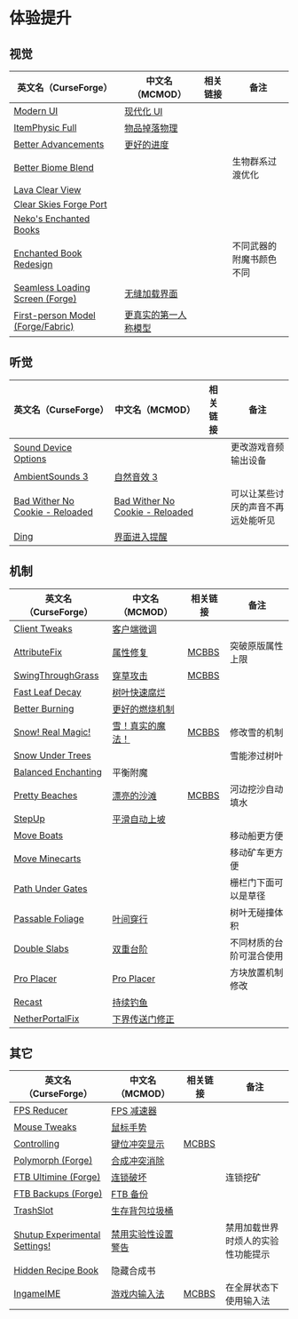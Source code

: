 # 体验提升

## 视觉

| 英文名（CurseForge）                                                                                          | 中文名（MCMOD）                                              | 相关链接 | 备注                     |
| ------------------------------------------------------------------------------------------------------------- | ------------------------------------------------------------ | -------- | ------------------------ |
| [Modern UI](https://www.curseforge.com/minecraft/mc-mods/modern-ui)                                           | [现代化 UI](https://www.mcmod.cn/class/2454.html)            |          |                          |
| [ItemPhysic Full](https://www.curseforge.com/minecraft/mc-mods/itemphysic)                                    | [物品掉落物理](https://www.mcmod.cn/class/932.html)          |          |                          |
| [Better Advancements](https://www.curseforge.com/minecraft/mc-mods/better-advancements)                       | [更好的进度](https://www.mcmod.cn/class/1530.html)           |          |                          |
| [Better Biome Blend](https://www.curseforge.com/minecraft/mc-mods/better-biome-blend)                         |                                                              |          | 生物群系过渡优化         |
| [Lava Clear View](https://www.curseforge.com/minecraft/mc-mods/lava-clear-view)                               |                                                              |          |                          |
| [Clear Skies Forge Port](https://www.curseforge.com/minecraft/mc-mods/clear-skies-forge-port)                 |                                                              |          |                          |
| [Neko's Enchanted Books](https://www.curseforge.com/minecraft/mc-mods/nekos-enchanted-books)                  |                                                              |          |                          |
| [Enchanted Book Redesign](https://www.curseforge.com/minecraft/mc-mods/enchanted-book-redesign)               |                                                              |          | 不同武器的附魔书颜色不同 |
| [Seamless Loading Screen (Forge)](https://www.curseforge.com/minecraft/mc-mods/seamless-loading-screen-forge) | [无缝加载界面](https://www.mcmod.cn/class/3912.html)         |          |                          |
| [First-person Model (Forge/Fabric)](https://www.curseforge.com/minecraft/mc-mods/first-person-model)          | [更真实的第一人称模型](https://www.mcmod.cn/class/4391.html) |          |                          |

## 听觉

| 英文名（CurseForge）                                                                                          | 中文名（MCMOD）                                                         | 相关链接 | 备注                               |
| ------------------------------------------------------------------------------------------------------------- | ----------------------------------------------------------------------- | -------- | ---------------------------------- |
| [Sound Device Options](https://www.curseforge.com/minecraft/mc-mods/more-sound-config)                        |                                                                         |          | 更改游戏音频输出设备               |
| [AmbientSounds 3](https://www.curseforge.com/minecraft/mc-mods/ambientsounds)                                 | [自然音效 3](https://www.mcmod.cn/class/2947.html)                      |          |                                    |
| [Bad Wither No Cookie - Reloaded](https://www.curseforge.com/minecraft/mc-mods/bad-wither-no-cookie-reloaded) | [Bad Wither No Cookie - Reloaded](https://www.mcmod.cn/class/1742.html) |          | 可以让某些讨厌的声音不再远处能听见 |
| [Ding](https://www.curseforge.com/minecraft/mc-mods/ding)                                                     | [界面进入提醒](https://www.mcmod.cn/class/428.html)                     |          |                                    |

## 机制

| 英文名（CurseForge）                                                                    | 中文名（MCMOD）                                          | 相关链接                                               | 备注                     |
| --------------------------------------------------------------------------------------- | -------------------------------------------------------- | ------------------------------------------------------ | ------------------------ |
| [Client Tweaks](https://www.curseforge.com/minecraft/mc-mods/client-tweaks)             | [客户端微调](https://www.mcmod.cn/class/2012.html)       |                                                        |                          |
| [AttributeFix](https://www.curseforge.com/minecraft/mc-mods/attributefix)               | [属性修复](https://www.mcmod.cn/class/2264.html)         | [MCBBS](https://www.mcbbs.net/thread-939188-1-1.html)  | 突破原版属性上限         |
| [SwingThroughGrass](https://www.curseforge.com/minecraft/mc-mods/swingthroughgrass)     | [穿草攻击](https://www.mcmod.cn/class/1465.html)         | [MCBBS](https://www.mcbbs.net/thread-691271-1-1.html)  |                          |
| [Fast Leaf Decay](https://www.curseforge.com/minecraft/mc-mods/fast-leaf-decay)         | [树叶快速腐烂](https://www.mcmod.cn/class/1173.html)     |                                                        |                          |
| [Better Burning](https://www.curseforge.com/minecraft/mc-mods/better-burning)           | [更好的燃烧机制](https://www.mcmod.cn/class/2780.html)   |                                                        |                          |
| [Snow! Real Magic!](https://www.curseforge.com/minecraft/mc-mods/snow-real-magic)       | [雪！真实的魔法！](https://www.mcmod.cn/class/2106.html) | [MCBBS](https://www.mcbbs.net/thread-871191-1-11.html) | 修改雪的机制             |
| [Snow Under Trees](https://www.curseforge.com/minecraft/mc-mods/snow-under-trees)       |                                                          |                                                        | 雪能渗过树叶             |
| [Balanced Enchanting](https://www.curseforge.com/minecraft/mc-mods/balanced-enchanting) | 平衡附魔                                                 |                                                        |                          |
| [Pretty Beaches](https://www.curseforge.com/minecraft/mc-mods/pretty-beaches)           | [漂亮的沙滩](https://www.mcmod.cn/class/2723.html)       | [MCBBS](https://www.mcbbs.net/thread-788096-1-1.html)  | 河边挖沙自动填水         |
| [StepUp](https://www.curseforge.com/minecraft/mc-mods/stepup)                           | [平滑自动上坡](https://www.mcmod.cn/class/2784.html)     |                                                        |                          |
| [Move Boats](https://www.curseforge.com/minecraft/mc-mods/move-boats)                   |                                                          |                                                        | 移动船更方便             |
| [Move Minecarts](https://www.curseforge.com/minecraft/mc-mods/move-minecarts)           |                                                          |                                                        | 移动矿车更方便           |
| [Path Under Gates](https://www.curseforge.com/minecraft/mc-mods/path-under-gates)       |                                                          |                                                        | 栅栏门下面可以是草径     |
| [Passable Foliage](https://www.curseforge.com/minecraft/mc-mods/passable-foliage)       | [叶间穿行](https://www.mcmod.cn/class/3162.html)         |                                                        | 树叶无碰撞体积           |
| [Double Slabs](https://www.curseforge.com/minecraft/mc-mods/double-slabs)               | [双重台阶](https://www.mcmod.cn/class/3328.html)         |                                                        | 不同材质的台阶可混合使用 |
| [Pro Placer](https://www.curseforge.com/minecraft/mc-mods/pro-placer)                   | [Pro Placer](https://www.mcmod.cn/class/3655.html)       |                                                        | 方块放置机制修改         |
| [Recast](https://www.curseforge.com/minecraft/mc-mods/recast)                           | [持续钓鱼](https://www.mcmod.cn/class/4308.html)         |                                                        |                          |
| [NetherPortalFix](https://www.curseforge.com/minecraft/mc-mods/netherportalfix)         | [下界传送门修正](https://www.mcmod.cn/class/811.html)    |                                                        |                          |

## 其它

| 英文名（CurseForge）                                                                                       | 中文名（MCMOD）                                            | 相关链接                                               | 备注                               |
| ---------------------------------------------------------------------------------------------------------- | ---------------------------------------------------------- | ------------------------------------------------------ | ---------------------------------- |
| [FPS Reducer](https://www.curseforge.com/minecraft/mc-mods/fps-reducer)                                    | [FPS 减速器](https://www.mcmod.cn/class/1815.html)         |                                                        |                                    |
| [Mouse Tweaks](https://www.curseforge.com/minecraft/mc-mods/mouse-tweaks)                                  | [鼠标手势](https://www.mcmod.cn/class/1162.html)           |                                                        |                                    |
| [Controlling](https://www.curseforge.com/minecraft/mc-mods/controlling)                                    | [键位冲突显示](https://www.mcmod.cn/class/1191.html)       | [MCBBS](https://www.mcbbs.net/thread-713187-1-1.html)  |                                    |
| [Polymorph (Forge)](https://www.curseforge.com/minecraft/mc-mods/polymorph)                                | [合成冲突消除](https://www.mcmod.cn/class/2895.html)       |                                                        |                                    |
| [FTB Ultimine (Forge)](https://www.curseforge.com/minecraft/mc-mods/ftb-ultimine-forge)                    | [连锁破坏](https://www.mcmod.cn/class/3004.html)           |                                                        | 连锁挖矿                           |
| [FTB Backups (Forge)](https://www.curseforge.com/minecraft/mc-mods/ftb-backups-forge)                      | [FTB 备份](https://www.mcmod.cn/class/2127.html)           |                                                        |                                    |
| [TrashSlot](https://www.curseforge.com/minecraft/mc-mods/trashslot)                                        | [生存背包垃圾桶](https://www.mcmod.cn/class/1893.html)     |                                                        |                                    |
| [Shutup Experimental Settings!](https://www.curseforge.com/minecraft/mc-mods/shutup-experimental-settings) | [禁用实验性设置警告](https://www.mcmod.cn/class/3448.html) |                                                        | 禁用加载世界时烦人的实验性功能提示 |
| [Hidden Recipe Book](https://www.curseforge.com/minecraft/mc-mods/hidden-recipe-book)                      | 隐藏合成书                                                 |                                                        |                                    |
| [IngameIME](https://www.curseforge.com/minecraft/mc-mods/ingameime)                                        | [游戏内输入法](https://www.mcmod.cn/class/3786.html)       | [MCBBS](https://www.mcbbs.net/thread-1158421-1-1.html) | 在全屏状态下使用输入法             |
